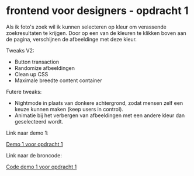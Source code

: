 # frontend voor designers - opdracht 1
Als ik foto's zoek wil ik kunnen selecteren op kleur om verassende zoekresultaten te krijgen. Door op een van de kleuren te klikken boven aan de pagina, verschijnen de afbeeldinge met deze kleur.

Tweaks V2:
* Button transaction
* Randomize afbeeldingen
* Clean up CSS
* Maximale breedte content container

Futere tweaks:
* Nightmode in plaats van donkere achtergrond, zodat mensen zelf een keuze kunnen maken (keep users in control).
* Animatie bij het verbergen van afbeeldingen met een andere kleur dan geselecteerd wordt.

Link naar demo 1:

[Demo 1 voor opdracht 1](https://koopreynders.github.io/frontendvoordesigners/opdracht1/v1/)


Link naar de broncode:

[Code demo 1 voor opdracht 1](https://github.com/KoopReynders/frontendvoordesigners/blob/master/opdracht1/v1/)
